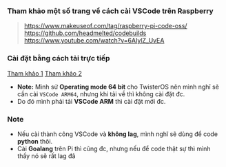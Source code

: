 ### Tham khảo một số trang về cách cài VSCode trên Raspberry
> https://www.makeuseof.com/tag/raspberry-pi-code-oss/ \
> https://github.com/headmelted/codebuilds \
> https://www.youtube.com/watch?v=6AIylZ_UvEA

### Cài đặt bằng cách tải trực tiếp
[Tham khảo 1](https://www.jimbobbennett.io/run-visual-studio-code-on-a-raspberry-pi/)
[Tham khảo 2](https://webtechie.be/post/2020-10-15-visual-studio-code-on-raspberry-pi/)
- **Note:** Mình sử **Operating mode 64 bit** cho TwisterOS nên mình nghĩ sẽ cần cài `VSCode ARM64`, nhưng khi tải về thì không cài  đặt đc.
- Do đó mình phải tải **VSCode ARM** thì cài đặt mới đc.

### Note
- Nếu cài thành công VSCode và **không lag**, mình nghĩ sẽ dùng để code **python** thôi.
- Cài **Goalang** trên Pi thì cũng đc, nhưng nếu để code thật sự thì mình thấy nó sẽ rất lag đâ


